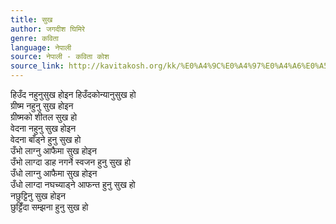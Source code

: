 ```yaml
---
title: सुख
author: जगदीश घिमिरे
genre: कविता
language: नेपाली
source: नेपाली - कविता कोश
source_link: http://kavitakosh.org/kk/%E0%A4%9C%E0%A4%97%E0%A4%A6%E0%A5%80%E0%A4%B6_%E0%A4%98%E0%A4%BF%E0%A4%AE%E0%A4%BF%E0%A4%B0%E0%A5%87
---
```


हिउँद नहुनुसुख होइन हिउँदकोन्यानुसुख हो  
ग्रीष्म नहुनु सुख होइन  
ग्रीष्मको शीतल सुख हो  
वेदना नहुनु सुख होइन  
वेदना बाँड्ने हुनु सुख हो  
उँभो लाग्नु आफैमा सुख होइन  
उँभो लाग्दा डाह नगर्ने स्वजन हुनु सुख हो  
उँधो लाग्नु आफैमा सुख होइन  
उँधो लाग्दा नघच्याड्ने आफन्त हुनु सुख हो  
नछुट्टिनु सुख होइन  
छुट्टिँदा सम्झना हुनु सुख हो

